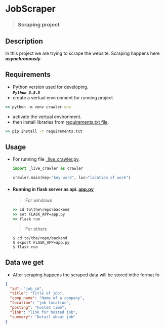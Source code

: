 # JobScraper
> ### Scraping project

## Description

In this project we are trying to scrape the website. Scraping happens here ***asynchronously***.

## Requirements

- Python version used for developing.  
***```Python 3.8.5```***
- create a vertual environment for running project.  
```cmd
>> python -m venv crawler-env
```

- activate the vertual environment.
- then install libraries from [requirements.txt file](https://github.com/raita0100/JobScraper/blob/master/backend/requirements.txt).  
```cmd
>> pip install -r requirements.txt
```  

## Usage  

- For running file [_live_crawler.py](https://github.com/raita0100/JobScraper/blob/master/backend/_live_crawler.py).  
  ```python
  import _live_crawler as crawler
  
  crawler.main(key="key word", loc="location of work")
  
  ```
- #### Running in flask server as api. [app.py](https://github.com/raita0100/JobScraper/blob/master/backend/app.py)
  > For windows
  ```cmd
  >> cd to\the\repo\backend
  >> set FLASK_APP=app.py
  >> flask run
  ```
  
  > For others
  ```shell
  $ cd to/the/repo/backend
  $ export FLASK_APP=app.py
  $ flask run
  ```
## Data we get
- After scraping happens the scraped data will be stored inthe format fo
```json
{
  "id": "job_id", 
  "title": "Title of job", 
  "comp_name": "Name of a company", 
  "location": "job location", 
  "posting": "hosted time", 
  "link": "link for hosted job", 
  "summary": "Detail about job"
}
```
